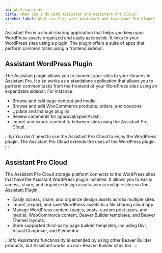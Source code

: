 ```yaml
---
id: what-can-i-do
title: What can I do with Assistant and Assistant Pro Cloud?
sidebar_label: What can I do with Assistant and Assistant Pro Cloud?
---
```


Assistant Pro is a cloud-sharing application that helps you keep your WordPress assets organized and easily accessible.  It links to your WordPress sites using a plugin. The plugin offers a suite of apps that perform common tasks using a frontend sidebar.

## Assistant WordPress Plugin

The Assistant plugin allows you to connect your sites to your libraries in Assistant Pro. It also works as a standalone application that allows you to perform common tasks from the frontend of your WordPress sites using an expandable sidebar. For instance:

* Browse and edit page content and media.
* Browse and edit WooCommerce products, orders, and coupons.
* Update and manage plugins.
* Review comments for approval/spam/trash.
* Import and export content to between sites using the Assistant Pro Cloud.

:::tip
You don’t need to use the Assistant Pro Cloud to enjoy the WordPress plugin. The Assistant Pro Cloud extends the uses of the WordPress plugin.
:::

## Assistant Pro Cloud

The Assistant Pro Cloud storage platform connects to the WordPress sites that have the Assistant WordPress plugin installed. It allows you to easily access, share, and organize design assets across multiple sites via the [Assistant Plugin](https://wordpress.org/plugins/assistant/).

* Easily access, share, and organize design assets across multiple sites.
* Import, export, and save WordPress assets to a file sharing cloud app.
* Manage WordPress content (pages, posts, custom post types, and media), WooCommerce content, Beaver Builder templates, and Beaver Themer layouts.
* Store supported third-party page builder templates, including Divi, Visual Composer, and Elementor.

:::info
Assistant’s functionality is extended by using other Beaver Builder products, but Assistant works on non-Beaver-Builder sites too.
:::
